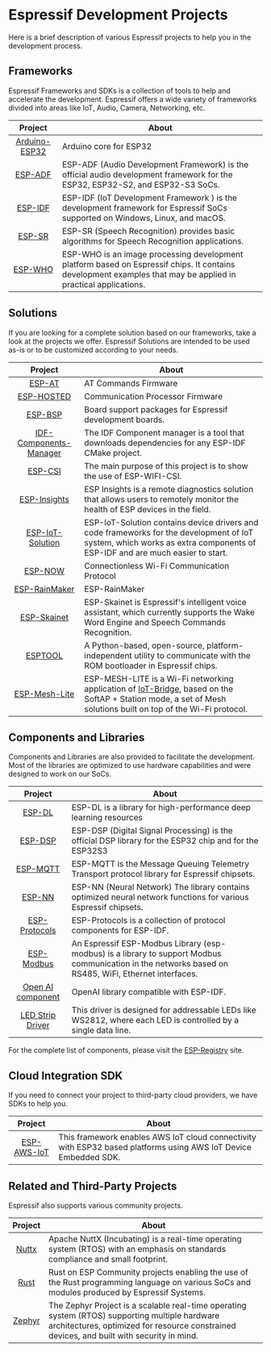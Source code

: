 # Espressif Development Projects

Here is a brief description of various Espressif projects to help you in the development process.

## Frameworks

Espressif Frameworks and SDKs is a collection of tools to help and accelerate the development. Espressif offers a wide variety of frameworks divided into areas like IoT, Audio, Camera, Networking, etc.

| Project                                                     | About                                                                                                                                                         |
|:-----------------------------------------------------------:|---------------------------------------------------------------------------------------------------------------------------------------------------------------|
| [Arduino-ESP32](https://github.com/espressif/arduino-esp32) | Arduino core for ESP32                                                                                                                                        |
| [ESP-ADF](https://github.com/espressif/esp-adf)             | ESP-ADF (Audio Development Framework) is the official audio development framework for the ESP32, ESP32-S2, and ESP32-S3 SoCs.                                 |
| [ESP-IDF](https://github.com/espressif/esp-idf)             | ESP-IDF (IoT Development Framework ) is the development framework for Espressif SoCs supported on Windows, Linux, and macOS.                                  |
| [ESP-SR](https://github.com/espressif/esp-sr)               | ESP-SR (Speech Recognition) provides basic algorithms for Speech Recognition applications.                                                                    |
| [ESP-WHO](https://github.com/espressif/esp-who)             | ESP-WHO is an image processing development platform based on Espressif chips. It contains development examples that may be applied in practical applications. |

## Solutions

If you are looking for a complete solution based on our frameworks, take a look at the projects we offer. Espressif Solutions are intended to be used as-is or to be customized according to your needs.

| Project                                                                      | About                                                                                                                                                                    |
|:----------------------------------------------------------------------------:|--------------------------------------------------------------------------------------------------------------------------------------------------------------------------|
| [ESP-AT](https://github.com/espressif/esp-at)                                | AT Commands Firmware                                                                                                                                                     | 
| [ESP-HOSTED](https://github.com/espressif/esp-hosted)                        | Communication Processor Firmware                                                                                                                                         |
| [ESP-BSP](https://github.com/espressif/esp-bsp)                              | Board support packages for Espressif development boards.                                                                                                                 |
| [IDF-Components-Manager](https://github.com/espressif/idf-component-manager) | The IDF Component manager is a tool that downloads dependencies for any ESP-IDF CMake project.                                                                           |
| [ESP-CSI](https://github.com/espressif/esp-csi)                              | The main purpose of this project is to show the use of ESP-WIFI-CSI.                                                                                                     |
| [ESP-Insights](https://github.com/espressif/esp-insights)                    | ESP Insights is a remote diagnostics solution that allows users to remotely monitor the health of ESP devices in the field.                                              |
| [ESP-IoT-Solution](https://github.com/espressif/esp-iot-solution)            | ESP-IoT-Solution contains device drivers and code frameworks for the development of IoT system, which works as extra components of ESP-IDF and are much easier to start. |
| [ESP-NOW](https://github.com/espressif/esp-now)                              | Connectionless Wi-Fi Communication Protocol                                                                                                                              |
| [ESP-RainMaker](https://github.com/espressif/esp-rainmaker)                  | ESP-RainMaker                                                                                                                                                            |
| [ESP-Skainet](https://github.com/espressif/esp-skainet)                      | ESP-Skainet is Espressif's intelligent voice assistant, which currently supports the Wake Word Engine and Speech Commands Recognition.                                   |
| [ESPTOOL](https://github.com/espressif/esptool)                              | A Python-based, open-source, platform-independent utility to communicate with the ROM bootloader in Espressif chips.                                                     |
| [ESP-Mesh-Lite](https://github.com/espressif/esp-mesh-lite) | ESP-MESH-LITE is a Wi-Fi networking application of [IoT-Bridge](https://github.com/espressif/esp-iot-bridge), based on the SoftAP + Station mode, a set of Mesh solutions built on top of the Wi-Fi protocol. |


## Components and Libraries

Components and Libraries are also provided to facilitate the development. Most of the libraries are optimized to use hardware capabilities and were designed to work on our SoCs.

| Project                                                     | About                                                                                                           |
|:-----------------------------------------------------------:|-----------------------------------------------------------------------------------------------------------------|
| [ESP-DL](https://github.com/espressif/esp-dl)               | ESP-DL is a library for high-performance deep learning resources                                                |
| [ESP-DSP](https://github.com/espressif/esp-dsp)             | ESP-DSP (Digital Signal Processing) is the official DSP library for the ESP32 chip and for the ESP32S3          |
| [ESP-MQTT](https://github.com/espressif/esp-mqtt)           | ESP-MQTT is the Message Queuing Telemetry Transport protocol library for Espressif chipsets.                    |
| [ESP-NN](https://github.com/espressif/esp-nn)               | ESP-NN (Neural Network) The library contains optimized neural network functions for various Espressif chipsets. |
| [ESP-Protocols](https://github.com/espressif/esp-protocols) | ESP-Protocols is a collection of protocol components for ESP-IDF.                                               |
| [ESP-Modbus](https://components.espressif.com/components/espressif/esp-modbus) | An Espressif ESP-Modbus Library (esp-modbus) is a library to support Modbus communication in the networks based on RS485, WiFi, Ethernet interfaces. |
| [Open AI component](https://components.espressif.com/components/espressif/openai) | OpenAI library compatible with ESP-IDF. |
| [LED Strip Driver](https://components.espressif.com/components/espressif/led_strip/) | This driver is designed for addressable LEDs like WS2812, where each LED is controlled by a single data line. |

For the complete list of components, please visit the [ESP-Registry](https://components.espressif.com/) site.

## Cloud Integration SDK

If you need to connect your project to third-party cloud providers, we have SDKs to help you. 

| Project                                                       | About                                                                                                                   |
|:-------------------------------------------------------------:|-------------------------------------------------------------------------------------------------------------------------|
| [ESP-AWS-IoT](https://github.com/espressif/esp-aws-iot)       | This framework enables AWS IoT cloud connectivity with ESP32 based platforms using AWS IoT Device Embedded SDK.         |

## Related and Third-Party Projects

Espressif also supports various community projects.

| Project                                                     | About                                                                                                           |
|:-----------------------------------------------------------:|-----------------------------------------------------------------------------------------------------------------|
| [Nuttx](https://github.com/apache/incubator-nuttx)               | Apache NuttX (Incubating) is a real-time operating system (RTOS) with an emphasis on standards compliance and small footprint. |
| [Rust](https://github.com/esp-rs)               | Rust on ESP Community projects enabling the use of the Rust programming language on various SoCs and modules produced by Espressif Systems. |
| [Zephyr](https://github.com/zephyrproject-rtos/zephyr/)               | The Zephyr Project is a scalable real-time operating system (RTOS) supporting multiple hardware architectures, optimized for resource constrained devices, and built with security in mind. |